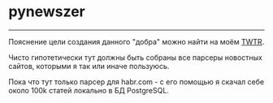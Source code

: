 # pynewszer
---

Пояснение цели создания данного "добра" можно найти на моём [TWTR](https://twtr.jtprog.ru/DT9CpmJ8Q).

Чисто гипотетически тут должны быть собраны все парсеры новостных сайтов, которыми я так или иначе пользуюсь.

Пока что тут только парсер для habr.com - с его помощью я скачал себе около 100k статей локально в БД PostgreSQL.
